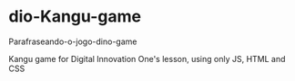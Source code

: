# dio-Kangu-game
Parafraseando-o-jogo-dino-game

Kangu game for Digital Innovation One's lesson, using only JS, HTML and CSS
